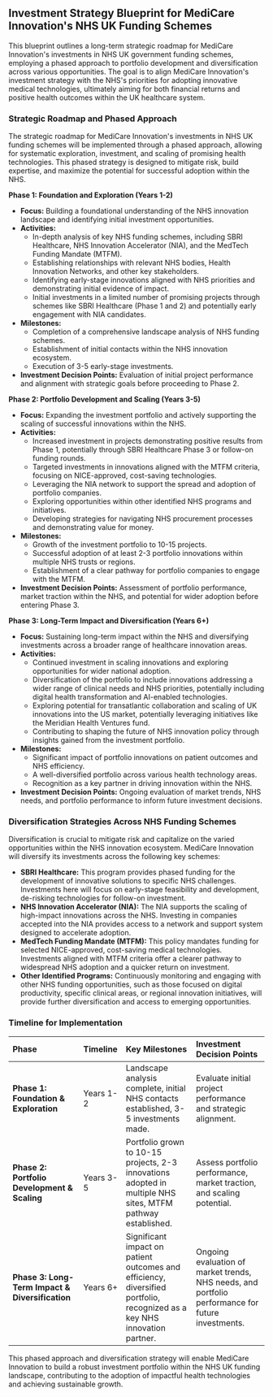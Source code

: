 ## Investment Strategy Blueprint for MediCare Innovation's NHS UK Funding Schemes

This blueprint outlines a long-term strategic roadmap for MediCare Innovation's investments in NHS UK government funding schemes, employing a phased approach to portfolio development and diversification across various opportunities. The goal is to align MediCare Innovation's investment strategy with the NHS's priorities for adopting innovative medical technologies, ultimately aiming for both financial returns and positive health outcomes within the UK healthcare system.

### Strategic Roadmap and Phased Approach

The strategic roadmap for MediCare Innovation's investments in NHS UK funding schemes will be implemented through a phased approach, allowing for systematic exploration, investment, and scaling of promising health technologies. This phased strategy is designed to mitigate risk, build expertise, and maximize the potential for successful adoption within the NHS.

**Phase 1: Foundation and Exploration (Years 1-2)**

*   **Focus:** Building a foundational understanding of the NHS innovation landscape and identifying initial investment opportunities.
*   **Activities:**
    *   In-depth analysis of key NHS funding schemes, including SBRI Healthcare, NHS Innovation Accelerator (NIA), and the MedTech Funding Mandate (MTFM).
    *   Establishing relationships with relevant NHS bodies, Health Innovation Networks, and other key stakeholders.
    *   Identifying early-stage innovations aligned with NHS priorities and demonstrating initial evidence of impact.
    *   Initial investments in a limited number of promising projects through schemes like SBRI Healthcare (Phase 1 and 2) and potentially early engagement with NIA candidates.
*   **Milestones:**
    *   Completion of a comprehensive landscape analysis of NHS funding schemes.
    *   Establishment of initial contacts within the NHS innovation ecosystem.
    *   Execution of 3-5 early-stage investments.
*   **Investment Decision Points:** Evaluation of initial project performance and alignment with strategic goals before proceeding to Phase 2.

**Phase 2: Portfolio Development and Scaling (Years 3-5)**

*   **Focus:** Expanding the investment portfolio and actively supporting the scaling of successful innovations within the NHS.
*   **Activities:**
    *   Increased investment in projects demonstrating positive results from Phase 1, potentially through SBRI Healthcare Phase 3 or follow-on funding rounds.
    *   Targeted investments in innovations aligned with the MTFM criteria, focusing on NICE-approved, cost-saving technologies.
    *   Leveraging the NIA network to support the spread and adoption of portfolio companies.
    *   Exploring opportunities within other identified NHS programs and initiatives.
    *   Developing strategies for navigating NHS procurement processes and demonstrating value for money.
*   **Milestones:**
    *   Growth of the investment portfolio to 10-15 projects.
    *   Successful adoption of at least 2-3 portfolio innovations within multiple NHS trusts or regions.
    *   Establishment of a clear pathway for portfolio companies to engage with the MTFM.
*   **Investment Decision Points:** Assessment of portfolio performance, market traction within the NHS, and potential for wider adoption before entering Phase 3.

**Phase 3: Long-Term Impact and Diversification (Years 6+)**

*   **Focus:** Sustaining long-term impact within the NHS and diversifying investments across a broader range of healthcare innovation areas.
*   **Activities:**
    *   Continued investment in scaling innovations and exploring opportunities for wider national adoption.
    *   Diversification of the portfolio to include innovations addressing a wider range of clinical needs and NHS priorities, potentially including digital health transformation and AI-enabled technologies.
    *   Exploring potential for transatlantic collaboration and scaling of UK innovations into the US market, potentially leveraging initiatives like the Meridian Health Ventures fund.
    *   Contributing to shaping the future of NHS innovation policy through insights gained from the investment portfolio.
*   **Milestones:**
    *   Significant impact of portfolio innovations on patient outcomes and NHS efficiency.
    *   A well-diversified portfolio across various health technology areas.
    *   Recognition as a key partner in driving innovation within the NHS.
*   **Investment Decision Points:** Ongoing evaluation of market trends, NHS needs, and portfolio performance to inform future investment decisions.

### Diversification Strategies Across NHS Funding Schemes

Diversification is crucial to mitigate risk and capitalize on the varied opportunities within the NHS innovation ecosystem. MediCare Innovation will diversify its investments across the following key schemes:

*   **SBRI Healthcare:** This program provides phased funding for the development of innovative solutions to specific NHS challenges. Investments here will focus on early-stage feasibility and development, de-risking technologies for follow-on investment.
*   **NHS Innovation Accelerator (NIA):** The NIA supports the scaling of high-impact innovations across the NHS. Investing in companies accepted into the NIA provides access to a network and support system designed to accelerate adoption.
*   **MedTech Funding Mandate (MTFM):** This policy mandates funding for selected NICE-approved, cost-saving medical technologies. Investments aligned with MTFM criteria offer a clearer pathway to widespread NHS adoption and a quicker return on investment.
*   **Other Identified Programs:** Continuously monitoring and engaging with other NHS funding opportunities, such as those focused on digital productivity, specific clinical areas, or regional innovation initiatives, will provide further diversification and access to emerging opportunities.

### Timeline for Implementation

| Phase                               | Timeline    | Key Milestones                                                                 | Investment Decision Points                                                                 |
| :---------------------------------- | :---------- | :----------------------------------------------------------------------------- | :----------------------------------------------------------------------------------------- |
| **Phase 1: Foundation & Exploration** | Years 1-2   | Landscape analysis complete, initial NHS contacts established, 3-5 investments made. | Evaluate initial project performance and strategic alignment.                              |
| **Phase 2: Portfolio Development & Scaling** | Years 3-5   | Portfolio grown to 10-15 projects, 2-3 innovations adopted in multiple NHS sites, MTFM pathway established. | Assess portfolio performance, market traction, and scaling potential.                      |
| **Phase 3: Long-Term Impact & Diversification** | Years 6+    | Significant impact on patient outcomes and efficiency, diversified portfolio, recognized as a key NHS innovation partner. | Ongoing evaluation of market trends, NHS needs, and portfolio performance for future investments. |

This phased approach and diversification strategy will enable MediCare Innovation to build a robust investment portfolio within the NHS UK funding landscape, contributing to the adoption of impactful health technologies and achieving sustainable growth.
